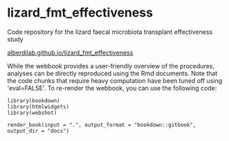 # lizard_fmt_effectiveness
Code repository for the lizard faecal microbiota transplant effectiveness study

[alberdilab.github.io/lizard_fmt_effectiveness](https://alberdilab.github.io/lizard_fmt_effectiveness)

While the webbook provides a user-friendly overview of the procedures, analyses can be directly reproduced using the Rmd documents. Note that the code chunks that require heavy computation have been tuned off using 'eval=FALSE'. To re-render the webbook, you can use the following code:

```
library(bookdown)
library(htmlwidgets)
library(webshot)

render_book(input = ".", output_format = "bookdown::gitbook", output_dir = "docs")

```

